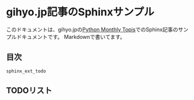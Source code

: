 # gihyo.jp記事のSphinxサンプル

このドキュメントは、gihyo.jpの[Python Monthly Topis](https://gihyo.jp/list/group/Python-Monthly-Topics)でのSphinx記事のサンプルドキュメントです。
Markdownで書いてます。

## 目次

```{toctree}
sphinx_ext_todo
```

## TODOリスト

```{todolist}
```
